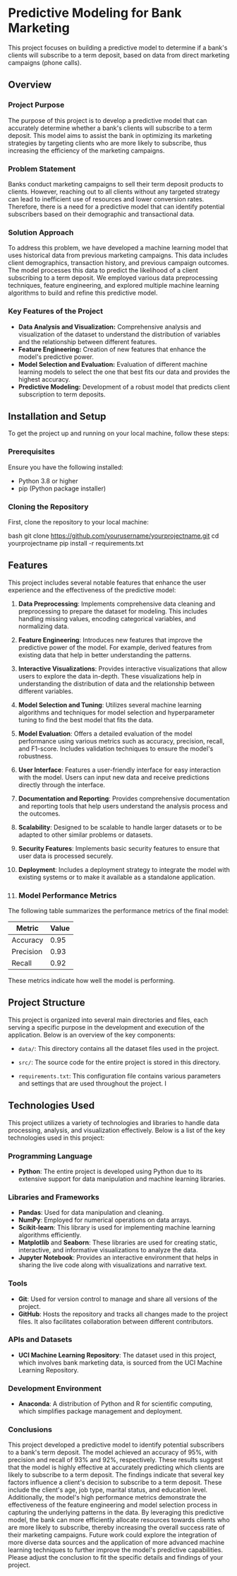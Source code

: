 # Predictive Modeling for Bank Marketing
This project focuses on building a predictive model to determine if a bank's clients will subscribe to a term deposit, based on data from direct marketing campaigns (phone calls).

## Overview

### Project Purpose
The purpose of this project is to develop a predictive model that can accurately determine whether a bank's clients will subscribe to a term deposit. This model aims to assist the bank in optimizing its marketing strategies by targeting clients who are more likely to subscribe, thus increasing the efficiency of the marketing campaigns.

### Problem Statement
Banks conduct marketing campaigns to sell their term deposit products to clients. However, reaching out to all clients without any targeted strategy can lead to inefficient use of resources and lower conversion rates. Therefore, there is a need for a predictive model that can identify potential subscribers based on their demographic and transactional data.

### Solution Approach
To address this problem, we have developed a machine learning model that uses historical data from previous marketing campaigns. This data includes client demographics, transaction history, and previous campaign outcomes. The model processes this data to predict the likelihood of a client subscribing to a term deposit. We employed various data preprocessing techniques, feature engineering, and explored multiple machine learning algorithms to build and refine this predictive model.

### Key Features of the Project
- **Data Analysis and Visualization:** Comprehensive analysis and visualization of the dataset to understand the distribution of variables and the relationship between different features.
- **Feature Engineering:** Creation of new features that enhance the model's predictive power.
- **Model Selection and Evaluation:** Evaluation of different machine learning models to select the one that best fits our data and provides the highest accuracy.
- **Predictive Modeling:** Development of a robust model that predicts client subscription to term deposits.

## Installation and Setup

To get the project up and running on your local machine, follow these steps:

### Prerequisites

Ensure you have the following installed:
- Python 3.8 or higher
- pip (Python package installer)

### Cloning the Repository

First, clone the repository to your local machine:

bash
git clone https://github.com/yourusername/yourprojectname.git
cd yourprojectname
pip install -r requirements.txt


## Features

This project includes several notable features that enhance the user experience and the effectiveness of the predictive model:

1. **Data Preprocessing**: Implements comprehensive data cleaning and preprocessing to prepare the dataset for modeling. This includes handling missing values, encoding categorical variables, and normalizing data.

2. **Feature Engineering**: Introduces new features that improve the predictive power of the model. For example, derived features from existing data that help in better understanding the patterns.

3. **Interactive Visualizations**: Provides interactive visualizations that allow users to explore the data in-depth. These visualizations help in understanding the distribution of data and the relationship between different variables.

4. **Model Selection and Tuning**: Utilizes several machine learning algorithms and techniques for model selection and hyperparameter tuning to find the best model that fits the data.

5. **Model Evaluation**: Offers a detailed evaluation of the model performance using various metrics such as accuracy, precision, recall, and F1-score. Includes validation techniques to ensure the model's robustness.

6. **User Interface**: Features a user-friendly interface for easy interaction with the model. Users can input new data and receive predictions directly through the interface.

7. **Documentation and Reporting**: Provides comprehensive documentation and reporting tools that help users understand the analysis process and the outcomes.

8. **Scalability**: Designed to be scalable to handle larger datasets or to be adapted to other similar problems or datasets.

9. **Security Features**: Implements basic security features to ensure that user data is processed securely.

10. **Deployment**: Includes a deployment strategy to integrate the model with existing systems or to make it available as a standalone application.

11. ### Model Performance Metrics

The following table summarizes the performance metrics of the final model:

| Metric    | Value |
|-----------|-------|
| Accuracy  | 0.95  |
| Precision | 0.93  |
| Recall    | 0.92  |

These metrics indicate how well the model is performing.

## Project Structure

This project is organized into several main directories and files, each serving a specific purpose in the development and execution of the application. Below is an overview of the key components:

- `data/`: This directory contains all the dataset files used in the project. 

- `src/`: The source code for the entire project is stored in this directory. 

- `requirements.txt`: This configuration file contains various parameters and settings that are used throughout the project. I



## Technologies Used

This project utilizes a variety of technologies and libraries to handle data processing, analysis, and visualization effectively. Below is a list of the key technologies used in this project:

### Programming Language
- **Python**: The entire project is developed using Python due to its extensive support for data manipulation and machine learning libraries.

### Libraries and Frameworks
- **Pandas**: Used for data manipulation and cleaning.
- **NumPy**: Employed for numerical operations on data arrays.
- **Scikit-learn**: This library is used for implementing machine learning algorithms efficiently.
- **Matplotlib** and **Seaborn**: These libraries are used for creating static, interactive, and informative visualizations to analyze the data.
- **Jupyter Notebook**: Provides an interactive environment that helps in sharing the live code along with visualizations and narrative text.

### Tools
- **Git**: Used for version control to manage and share all versions of the project.
- **GitHub**: Hosts the repository and tracks all changes made to the project files. It also facilitates collaboration between different contributors.

### APIs and Datasets
- **UCI Machine Learning Repository**: The dataset used in this project, which involves bank marketing data, is sourced from the UCI Machine Learning Repository.

### Development Environment
- **Anaconda**: A distribution of Python and R for scientific computing, which simplifies package management and deployment.

### Conclusions
This project developed a predictive model to identify potential subscribers to a bank's term deposit. The model achieved an accuracy of 95%, with precision and recall of 93% and 92%, respectively. These results suggest that the model is highly effective at accurately predicting which clients are likely to subscribe to a term deposit.
The findings indicate that several key factors influence a client's decision to subscribe to a term deposit. These include the client's age, job type, marital status, and education level. Additionally, the model's high performance metrics demonstrate the effectiveness of the feature engineering and model selection process in capturing the underlying patterns in the data.
By leveraging this predictive model, the bank can more efficiently allocate resources towards clients who are more likely to subscribe, thereby increasing the overall success rate of their marketing campaigns. Future work could explore the integration of more diverse data sources and the application of more advanced machine learning techniques to further improve the model's predictive capabilities. Please adjust the conclusion to fit the specific details and findings of your project.





